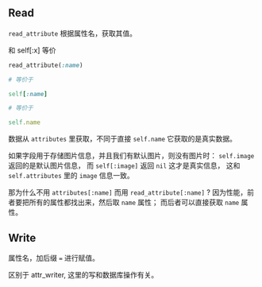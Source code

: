 ## Read

`read_attribute` 根据属性名，获取其值。

和 self[:x] 等价

```ruby
read_attribute(:name)

# 等价于

self[:name]

# 等价于

self.name
```

数据从 `attributes` 里获取，不同于直接 `self.name` 它获取的是真实数据。

如果字段用于存储图片信息，并且我们有默认图片，则没有图片时：
`self.image` 返回的是默认图片信息，
而 `self[:image]` 返回 `nil` 这才是真实信息，
这和
`self.attributes` 里的 `image` 信息一致。

那为什么不用 `attributes[:name]` 而用 `read_attribute[:name]` ?
因为性能，前者要把所有的属性都找出来，然后取 `name` 属性；
而后者可以直接获取 `name` 属性。

## Write

属性名，加后缀 `=` 进行赋值。

区别于 attr_writer, 这里的写和数据库操作有关。
